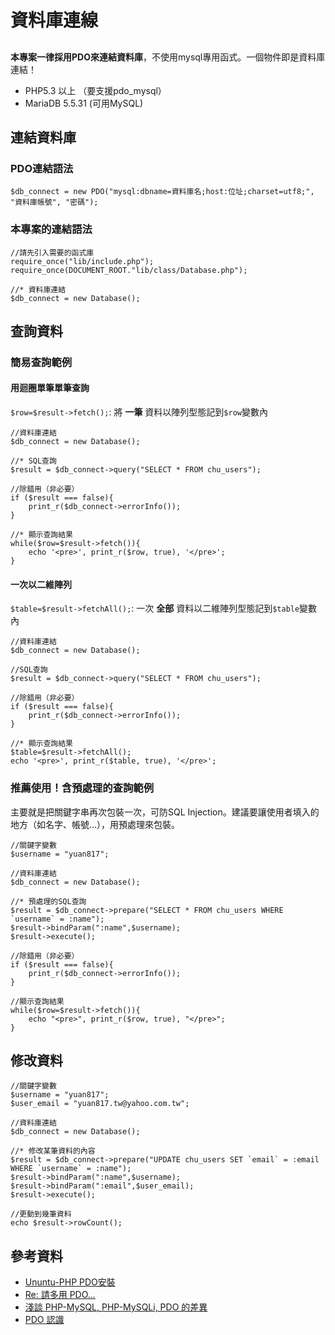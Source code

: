 資料庫連線
=====================
## 

**本專案一律採用PDO來連結資料庫**，不使用mysql專用函式。一個物件即是資料庫連結！

* PHP5.3 以上 （要支援pdo_mysql）
* MariaDB 5.5.31 (可用MySQL)

## 連結資料庫
### PDO連結語法
    $db_connect = new PDO("mysql:dbname=資料庫名;host:位址;charset=utf8;", "資料庫帳號", "密碼");
    
### 本專案的連結語法
    //請先引入需要的函式庫
    require_once("lib/include.php");
    require_once(DOCUMENT_ROOT."lib/class/Database.php");
    
    //* 資料庫連結
    $db_connect = new Database();
    
## 查詢資料
### 簡易查詢範例

#### 用迴圈單筆單筆查詢
`$row=$result->fetch();`: 將 **一筆** 資料以陣列型態記到`$row`變數內

    //資料庫連結
    $db_connect = new Database();
    
    //* SQL查詢
    $result = $db_connect->query("SELECT * FROM chu_users"); 
    
    //除錯用（非必要）
    if ($result === false){
        print_r($db_connect->errorInfo());
    }
    
    //* 顯示查詢結果
    while($row=$result->fetch()){  
        echo '<pre>', print_r($row, true), '</pre>';
    }

#### 一次以二維陣列
`$table=$result->fetchAll();`: 一次 **全部** 資料以二維陣列型態記到`$table`變數內

    //資料庫連結
    $db_connect = new Database();
    
    //SQL查詢
    $result = $db_connect->query("SELECT * FROM chu_users"); 
    
    //除錯用（非必要）
    if ($result === false){
        print_r($db_connect->errorInfo());
    }
    
    //* 顯示查詢結果
    $table=$result->fetchAll();
    echo '<pre>', print_r($table, true), '</pre>';

### 推薦使用！含預處理的查詢範例
主要就是把關鍵字串再次包裝一次，可防SQL Injection。建議要讓使用者填入的地方（如名字、帳號...），用預處理來包裝。

    //關鍵字變數
    $username = "yuan817";

    //資料庫連結
    $db_connect = new Database();
    
    //* 預處理的SQL查詢
    $result = $db_connect->prepare("SELECT * FROM chu_users WHERE `username` = :name");
    $result->bindParam(":name",$username);
    $result->execute();
    
    //除錯用（非必要）
    if ($result === false){
        print_r($db_connect->errorInfo());
    }
    
    //顯示查詢結果
    while($row=$result->fetch()){  
        echo "<pre>", print_r($row, true), "</pre>";
    }
    
## 修改資料
    //關鍵字變數
    $username = "yuan817";
    $user_email = "yuan817.tw@yahoo.com.tw";

    //資料庫連結
    $db_connect = new Database();
    
    //* 修改某筆資料的內容
    $result = $db_connect->prepare("UPDATE chu_users SET `email` = :email WHERE `username` = :name");
    $result->bindParam(":name",$username);
    $result->bindParam(":email",$user_email);
    $result->execute();

    //更動到幾筆資料
    echo $result->rowCount();

## 參考資料
* [Ununtu-PHP PDO安裝](http://programmingpaul.blogspot.tw/2012/09/ununtuphp-pdo.html)
* [Re: 請多用 PDO...](http://www.ptt.cc/bbs/PHP/M.1369529562.A.236.html)
* [淺談 PHP-MySQL, PHP-MySQLi, PDO 的差異](http://blog.roga.tw/2010/06/%E6%B7%BA%E8%AB%87-php-mysql-php-mysqli-pdo-%E7%9A%84%E5%B7%AE%E7%95%B0/)
* [PDO 認識](http://wordpress.lamp.dzvhost.com/?p=605)
